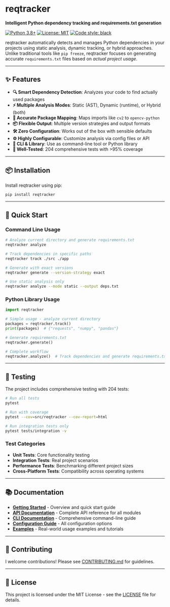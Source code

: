 # reqtracker

**Intelligent Python dependency tracking and requirements.txt generation**

[![Python 3.8+](https://img.shields.io/badge/python-3.8+-blue.svg)](https://www.python.org/downloads/)
[![License: MIT](https://img.shields.io/badge/License-MIT-yellow.svg)](https://opensource.org/licenses/MIT)
[![Code style: black](https://img.shields.io/badge/code%20style-black-000000.svg)](https://github.com/psf/black)

reqtracker automatically detects and manages Python dependencies in your projects using static analysis, dynamic tracking, or hybrid approaches. Unlike traditional tools like `pip freeze`, reqtracker focuses on generating accurate `requirements.txt` files based on *actual project usage*.

---

## ✨ Features

- **🔍 Smart Dependency Detection**: Analyzes your code to find actually used packages
- **⚡ Multiple Analysis Modes**: Static (AST), Dynamic (runtime), or Hybrid (both)
- **🎯 Accurate Package Mapping**: Maps imports like `cv2` to `opencv-python`
- **📦 Flexible Output**: Multiple version strategies and output formats
- **🛠️ Zero Configuration**: Works out of the box with sensible defaults
- **⚙️ Highly Configurable**: Customize analysis via config files or API
- **🚀 CLI & Library**: Use as command-line tool or Python library
- **🧪 Well-Tested**: 204 comprehensive tests with >95% coverage

---

## 📦 Installation

Install reqtracker using pip:

```bash
pip install reqtracker
```

---

## 🚀 Quick Start

### Command Line Usage

```bash
# Analyze current directory and generate requirements.txt
reqtracker analyze

# Track dependencies in specific paths
reqtracker track ./src ./app

# Generate with exact versions
reqtracker generate --version-strategy exact

# Use static analysis only
reqtracker analyze --mode static --output deps.txt
```

### Python Library Usage

```python
import reqtracker

# Simple usage - analyze current directory
packages = reqtracker.track()
print(packages)  # {"requests", "numpy", "pandas"}

# Generate requirements.txt
reqtracker.generate()

# Complete workflow
reqtracker.analyze()  # Track dependencies and generate requirements.txt
```

---

## 🧪 Testing

The project includes comprehensive testing with 204 tests:

```bash
# Run all tests
pytest

# Run with coverage
pytest --cov=src/reqtracker --cov-report=html

# Run integration tests only
pytest tests/integration -v
```

### Test Categories
- **Unit Tests**: Core functionality testing
- **Integration Tests**: Real project scenarios
- **Performance Tests**: Benchmarking different project sizes
- **Cross-Platform Tests**: Compatibility across operating systems

---

## 📚 Documentation

- **[Getting Started](docs/README.md)** - Overview and quick start guide
- **[API Documentation](docs/api/README.md)** - Complete API reference for all modules
- **[CLI Documentation](docs/cli/README.md)** - Comprehensive command-line guide
- **[Configuration Guide](docs/guides/configuration.md)** - All configuration options
- **[Examples](examples/README.md)** - Real-world usage examples and tutorials

---

## 🤝 Contributing

I welcome contributions! Please see [CONTRIBUTING.md](CONTRIBUTING.md) for guidelines.

---

## 📄 License

This project is licensed under the MIT License - see the [LICENSE](LICENSE) file for details.
